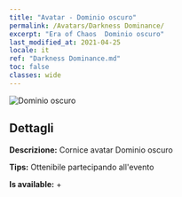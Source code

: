 ```yaml
---
title: "Avatar - Dominio oscuro"
permalink: /Avatars/Darkness Dominance/
excerpt: "Era of Chaos  Dominio oscuro"
last_modified_at: 2021-04-25
locale: it
ref: "Darkness Dominance.md"
toc: false
classes: wide
---
```

 ![Dominio oscuro](/images/a/avatarFrame_34.png)

## Dettagli

 **Descrizione:** Cornice avatar Dominio oscuro 

 **Tips:** Ottenibile partecipando all'evento 

 **Is available:**  + 

